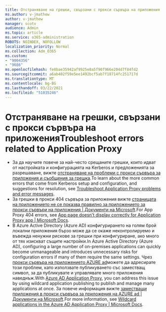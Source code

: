 ```yaml
---
title: Отстраняване на грешки, свързани с прокси сървъра на приложения
ms.author: v-jmathew
author: v-jmathew
manager: scotv
audience: Admin
ms.topic: article
ms.service: o365-administration
ROBOTS: NOINDEX, NOFOLLOW
localization_priority: Normal
ms.collection: Adm_O365
ms.custom:
- "9004356"
- "9686"
ms.openlocfilehash: fe0bae35942af9925e8a5f90f966e204d7f84fd2
ms.sourcegitcommit: a6ab402f59e5ee1492bcf5ab7f18714fc251717d
ms.translationtype: MT
ms.contentlocale: bg-BG
ms.lasthandoff: 03/22/2021
ms.locfileid: "51035246"
---
```

# <a name="troubleshoot-errors-related-to-application-proxy"></a><span data-ttu-id="87c0a-102">Отстраняване на грешки, свързани с прокси сървъра на приложения</span><span class="sxs-lookup"><span data-stu-id="87c0a-102">Troubleshoot errors related to Application Proxy</span></span>

- <span data-ttu-id="87c0a-103">За да научите повече за най-често срещаните грешки, които идват от настройката и конфигурацията на Kerberos и предложенията за разрешаване, вижте [отстраняване на проблеми с прокси сървъра за приложения и съобщения за грешка](https://docs.microsoft.com/azure/active-directory/manage-apps/application-proxy-troubleshoot#kerberos-errors).</span><span class="sxs-lookup"><span data-stu-id="87c0a-103">To learn about the more common errors that come from Kerberos setup and configuration, and suggestions for resolution, see [Troubleshoot Application Proxy problems and error messages](https://docs.microsoft.com/azure/active-directory/manage-apps/application-proxy-troubleshoot#kerberos-errors).</span></span>
- <span data-ttu-id="87c0a-104">За грешки в прокси 404 сървъра за приложения вижте [страницата на приложението не се показва правилно за приложението за прокси сървъри на приложения | Документи на Microsoft](https://docs.microsoft.com/azure/active-directory/manage-apps/application-proxy-page-appearance-broken-problem).</span><span class="sxs-lookup"><span data-stu-id="87c0a-104">For App Proxy 404 errors, see [App page doesn't display correctly for Application Proxy app | Microsoft Docs](https://docs.microsoft.com/azure/active-directory/manage-apps/application-proxy-page-appearance-broken-problem).</span></span>
- <span data-ttu-id="87c0a-105">В Azure Active Directory (Azure AD) конфигурирането на голям брой локални приложения бързо може да се окаже неконтролируемо и въвежда ненужни рискове за грешки при конфигуриране, ако много от тях изискват същите настройки.</span><span class="sxs-lookup"><span data-stu-id="87c0a-105">In Azure Active Directory (Azure AD), configuring a large number of on-premises applications can quickly become unmanageable and introduces unnecessary risks for configuration errors if many of them require the same settings.</span></span> <span data-ttu-id="87c0a-106">Чрез [прокси сървъра на приложението AZURE ad](https://docs.microsoft.com/azure/active-directory/manage-apps/application-proxy)можете да адресирате този проблем, като използвате публикуването със заместващ символ, за да публикувате и управлявате много приложения наведнъж.</span><span class="sxs-lookup"><span data-stu-id="87c0a-106">With [Azure AD Application Proxy](https://docs.microsoft.com/azure/active-directory/manage-apps/application-proxy), you can address this issue by using wildcard application publishing to publish and manage many applications at once.</span></span> <span data-ttu-id="87c0a-107">За повече информация вижте [заместващи приложения в прокси сървъра за приложения на AZURE ad | Документи на Microsoft](https://docs.microsoft.com/azure/active-directory/manage-apps/application-proxy-wildcard).</span><span class="sxs-lookup"><span data-stu-id="87c0a-107">For more information, see [Wildcard applications in the Azure AD Application Proxy | Microsoft Docs](https://docs.microsoft.com/azure/active-directory/manage-apps/application-proxy-wildcard).</span></span>
